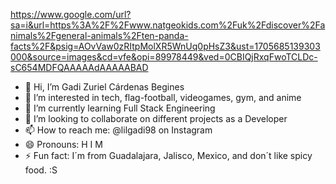 https://www.google.com/url?sa=i&url=https%3A%2F%2Fwww.natgeokids.com%2Fuk%2Fdiscover%2Fanimals%2Fgeneral-animals%2Ften-panda-facts%2F&psig=AOvVaw0zRItpMolXR5WnUq0pHsZ3&ust=1705685139303000&source=images&cd=vfe&opi=89978449&ved=0CBIQjRxqFwoTCLDc-sC654MDFQAAAAAdAAAAABAD
- 👋 Hi, I’m Gadi Zuriel Cárdenas Begines
- 👀 I’m interested in tech, flag-football, videogames, gym, and anime
- 🌱 I’m currently learning Full Stack Engineering
- 💞️ I’m looking to collaborate on different projects as a Developer
- 📫 How to reach me: @lilgadi98 on Instagram
- 😄 Pronouns: H I M
- ⚡ Fun fact: I´m from Guadalajara, Jalisco, Mexico, and don´t like spicy food. :S

<!---
zurielcardenas/zurielcardenas is a ✨ special ✨ repository because its `README.md` (this file) appears on your GitHub profile.
You can click the Preview link to take a look at your changes.
--->

